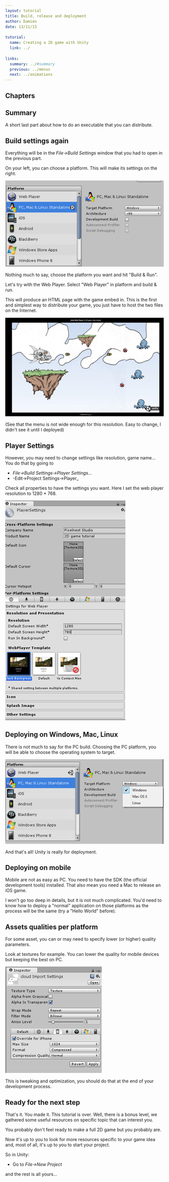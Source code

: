 ```yaml
---
layout: tutorial
title: Build, release and deployment
author: Damien
date: 13/11/13

tutorial:
  name: Creating a 2D game with Unity
  link: ../

links:
  summary: ../#summary
  previous: ../menus
  next: ../animations
---
```


## Chapters

<Sommaire ici>

## Summary

A short last part about how to do an executable that you can distribute.

## Build settings again

Everything will be in the _File->Build Settings_ window that you had to open in the previous part.

On your left, you can choose a platform. This will make its settings on the right.

[ ![platforms][platforms]][platforms]

Nothing much to say, choose the platform you want and hit "Build & Run".

Let's try with the Web Player. Select "Web Player" in platform and build & run.

This will produce an HTML page with the game embed in. This is the first and simplest way to distribute your game, you just have to host the two files on the Internet.

[ ![The web version][web_result]][web_result]

(See that the menu is not wide enough for this resolution. Easy to change, I didn't see it until I deployed)

## Player Settings

However, you may need to change settings like resolution, game name... You do that by going to

- _File->Build Settings->Player Settings..._
- -Edit->Project Settings->Player_

Check all properties to have the settings you want. Here I set the web player resolution to 1280 * 768.

[ ![Player settings][player_settings]][player_settings]

## Deploying on Windows, Mac, Linux

There is not much to say for the PC build. Choosing the PC platform, you will be able to choose the operating system to target.

[ ![pc_target][pc_target]][pc_target]

And that's all! Unity is really for deployment.

## Deploying on mobile

Mobile are not as easy as PC. You need to have the SDK (the official development tools) installed. That also mean you need a Mac to release an iOS game.

I won't go too deep in details, but it is not much complicated. You'd need to know how to deploy a "normal" application on those platforms as the process will be the same (try a "Hello World" before).

## Assets qualities per platform

For some asset, you can or may need to specify lower (or higher) quality parameters.

Look at textures for example. You can lower the quality for mobile devices but keeping the best on PC.

[ ![texture_specific_quality][texture_specific_quality]][texture_specific_quality]

This is tweaking and optimization, you should do that at the end of your development process.

## Ready for the next step

That's it. You made it. This tutorial is over.
Well, there is a bonus level, we gathered some useful resources on specific topic that can interest you.

You probably don't feel ready to make a full 2D game but you probably are.

Now it's up to you to look for more resources specific to your game idea and, most of all, it's up to you to start your project.

So in Unity:
- Go to _File->New Project_

and the rest is all yours...


[platforms]: ./-img/platforms.png
[web_result]: ./-img/web_result.png
[player_settings]: ./-img/player_settings.png
[pc_target]: ./-img/pc_target.png
[texture_specific_quality]: ./-img/texture_specific_quality.png
